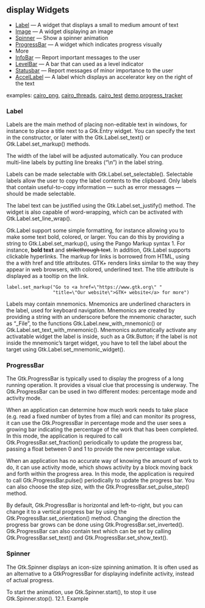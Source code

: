 ## display Widgets
- [Label](https://gtk-rs.org/docs/gtk/struct.Label.html) — A widget that displays a small to medium amount of text
- [Image](https://gtk-rs.org/docs/gtk/struct.Image.html) — A widget displaying an image
- [Spinner](https://gtk-rs.org/docs/gtk/struct.Spinner.html) — Show a spinner animation
- [ProgressBar](https://gtk-rs.org/docs/gtk/struct.ProgressBar.html) — A widget which indicates progress visually
- More
- [InfoBar](https://gtk-rs.org/docs/gtk/struct.InfoBar.html) — Report important messages to the user
- [LevelBar](https://gtk-rs.org/docs/gtk/struct.LevelBar.html) — A bar that can used as a level indicator
- [Statusbar](https://gtk-rs.org/docs/gtk/struct.Statusbar.html) — Report messages of minor importance to the user
- [AccelLabel](https://gtk-rs.org/docs/gtk/struct.AccelLabel.html) — A label which displays an accelerator key on the right of the text

examples: [cairo_png](cairo_png.rs), [cairo_threads](cairo_threads.rs), [cairo_test](cairo_test.rs) [demo](pango_attributes.rs),[progress_tracker](progress_tracker.rs)

### Label
Labels are the main method of placing non-editable text in windows, for instance to place a title next to a Gtk.Entry widget. You can specify the text in the constructor, or later with the Gtk.Label.set_text() or Gtk.Label.set_markup() methods.

The width of the label will be adjusted automatically. You can produce multi-line labels by putting line breaks (“\n”) in the label string.

Labels can be made selectable with Gtk.Label.set_selectable(). Selectable labels allow the user to copy the label contents to the clipboard. Only labels that contain useful-to-copy information — such as error messages — should be made selectable.

The label text can be justified using the Gtk.Label.set_justify() method. The widget is also capable of word-wrapping, which can be activated with Gtk.Label.set_line_wrap().

Gtk.Label support some simple formatting, for instance allowing you to make some text bold, colored, or larger. You can do this by providing a string to Gtk.Label.set_markup(), using the Pango Markup syntax 1. For instance, <b>bold text</b> and <s>strikethrough text</s>. In addition, Gtk.Label supports clickable hyperlinks. The markup for links is borrowed from HTML, using the a with href and title attributes. GTK+ renders links similar to the way they appear in web browsers, with colored, underlined text. The title attribute is displayed as a tooltip on the link.

```
label.set_markup("Go to <a href=\"https://www.gtk.org\" "
                 "title=\"Our website\">GTK+ website</a> for more")
```

Labels may contain mnemonics. Mnemonics are underlined characters in the label, used for keyboard navigation. Mnemonics are created by providing a string with an underscore before the mnemonic character, such as “_File”, to the functions Gtk.Label.new_with_mnemonic() or Gtk.Label.set_text_with_mnemonic(). Mnemonics automatically activate any activatable widget the label is inside, such as a Gtk.Button; if the label is not inside the mnemonic’s target widget, you have to tell the label about the target using Gtk.Label.set_mnemonic_widget().

### ProgressBar

The Gtk.ProgressBar is typically used to display the progress of a long running operation. It provides a visual clue that processing is underway. The Gtk.ProgressBar can be used in two different modes: percentage mode and activity mode.

When an application can determine how much work needs to take place (e.g. read a fixed number of bytes from a file) and can monitor its progress, it can use the Gtk.ProgressBar in percentage mode and the user sees a growing bar indicating the percentage of the work that has been completed. In this mode, the application is required to call Gtk.ProgressBar.set_fraction() periodically to update the progress bar, passing a float between 0 and 1 to provide the new percentage value.

When an application has no accurate way of knowing the amount of work to do, it can use activity mode, which shows activity by a block moving back and forth within the progress area. In this mode, the application is required to call Gtk.ProgressBar.pulse() periodically to update the progress bar. You can also choose the step size, with the Gtk.ProgressBar.set_pulse_step() method.

By default, Gtk.ProgressBar is horizontal and left-to-right, but you can change it to a vertical progress bar by using the Gtk.ProgressBar.set_orientation() method. Changing the direction the progress bar grows can be done using Gtk.ProgressBar.set_inverted(). Gtk.ProgressBar can also contain text which can be set by calling Gtk.ProgressBar.set_text() and Gtk.ProgressBar.set_show_text().

### Spinner

The Gtk.Spinner displays an icon-size spinning animation. It is often used as an alternative to a GtkProgressBar for displaying indefinite activity, instead of actual progress.

To start the animation, use Gtk.Spinner.start(), to stop it use Gtk.Spinner.stop().
12.1. Example

